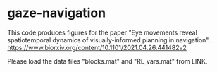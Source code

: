 # gaze-navigation

This code produces figures for the paper "Eye movements reveal spatiotemporal dynamics of visually-informed planning in navigation". https://www.biorxiv.org/content/10.1101/2021.04.26.441482v2

Please load the data files "blocks.mat" and "RL_vars.mat" from LINK.
